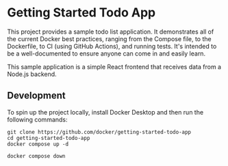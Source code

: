 # Getting Started Todo App

This project provides a sample todo list application. It demonstrates all of
the current Docker best practices, ranging from the Compose file, to the
Dockerfile, to CI (using GitHub Actions), and running tests. It's intended to 
be a well-documented to ensure anyone can come in and easily learn.

This sample application is a simple React frontend that receives data from a
Node.js backend. 


## Development

To spin up the project locally, install Docker Desktop and then run the following 
commands:

```
git clone https://github.com/docker/getting-started-todo-app
cd getting-started-todo-app
docker compose up -d
```



```
docker compose down
```
